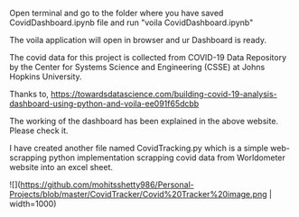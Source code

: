 Open terminal and go to the folder where you have saved CovidDashboard.ipynb file and run "voila CovidDashboard.ipynb" 

The voila application will open in browser and ur Dashboard is ready.

The covid data for this project is collected from COVID-19 Data Repository by the Center for Systems Science and Engineering (CSSE) at Johns Hopkins University.

Thanks to, 
https://towardsdatascience.com/building-covid-19-analysis-dashboard-using-python-and-voila-ee091f65dcbb

The working of the dashboard has been explained in the above website. Please check it.

I have created another file named CovidTracking.py which is a simple web-scrapping python implementation scrapping covid data from Worldometer website into an excel sheet. 

![](https://github.com/mohitsshetty986/Personal-Projects/blob/master/CovidTracker/Covid%20Tracker%20image.png | width=1000)
